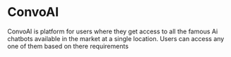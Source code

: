 # ConvoAI
ConvoAI is platform for users where they get access to all the famous Ai chatbots available in the market at a single location. Users can access any one  of them based on there requirements

